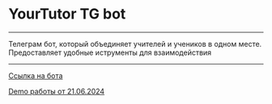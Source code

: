 # YourTutor TG bot

---

Телеграм бот, который объединяет учителей и учеников в одном месте. Предоставляет удобные иструменты для взаимодействия

---

[Ссылка на бота](https://t.me/PocketTutorBot)

[Demo работы от 21.06.2024](https://drive.google.com/file/d/1G5uIcp2keiCgfsLk4QQouKNIKRh0HTsJ/view?usp=drivesdk)